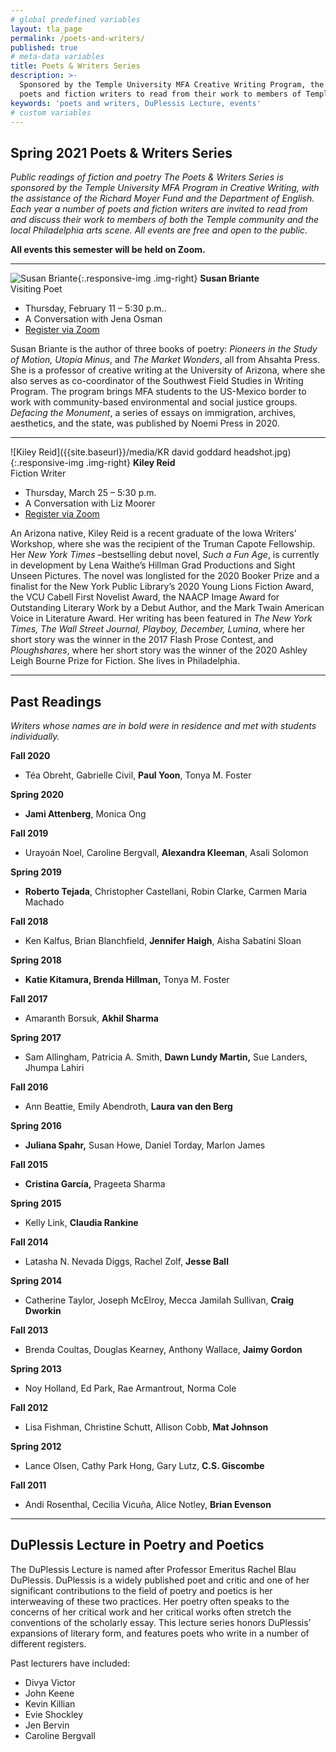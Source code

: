 ```yaml
---
# global predefined variables
layout: tla_page
permalink: /poets-and-writers/
published: true
# meta-data variables
title: Poets & Writers Series
description: >-
  Sponsored by the Temple University MFA Creative Writing Program, the Poets and Writers Series invites
  poets and fiction writers to read from their work to members of Temple community and Philadelphia arts scene.
keywords: 'poets and writers, DuPlessis Lecture, events'
# custom variables
---
```

## Spring 2021 Poets & Writers Series
_Public readings of fiction and poetry_
_The Poets & Writers Series is sponsored by the Temple University MFA Program in Creative Writing, with the assistance of the Richard Moyer Fund and the Department of English. Each year a number of poets and fiction writers are invited to read from and discuss their work to members of both the Temple community and the local Philadelphia arts scene. All events are free and open to the public._ 

**All events this semester will be held on Zoom.**

___

![Susan Briante]({{site.baseurl}}/media/susanbriante.jpg){:.responsive-img .img-right}
**Susan Briante**<br/>
Visiting Poet<br/>

- Thursday, February 11 – 5:30 p.m..<br/>
- A Conversation with Jena Osman<br/>
- [Register via Zoom](https://temple.zoom.us/webinar/register/WN_8IMK88TBR0apV96Z19iwDQ)<br>

Susan Briante is the author of three books of poetry: _Pioneers in the Study of Motion, Utopia Minus_, and _The Market Wonders_, all from Ahsahta Press. She is a professor of creative writing at the University of Arizona, where she also serves as co-coordinator of the Southwest Field Studies in Writing Program. The program brings MFA students to the US-Mexico border to work with community-based environmental and social justice groups. _Defacing the Monument_, a series of essays on immigration, archives, aesthetics, and the state, was published by Noemi Press in 2020.   

___

![Kiley Reid]({{site.baseurl}}/media/KR david goddard headshot.jpg){:.responsive-img .img-right}
**Kiley Reid**<br>
Fiction Writer<br/>

- Thursday, March 25 – 5:30 p.m.<br>
- A Conversation with Liz Moorer<br>
- [Register via Zoom](https://temple.zoom.us/webinar/register/WN_QlgxwtT4QtKLmkgbcMtT1w)<br>

An Arizona native, Kiley Reid is a recent graduate of the Iowa Writers’ Workshop, where she was the recipient of the Truman Capote Fellowship. Her _New York Times_ –bestselling debut novel, _Such a Fun Age_, is currently in development by Lena Waithe’s Hillman Grad Productions and Sight Unseen Pictures. The novel was longlisted for the 2020 Booker Prize and a finalist for the New York Public Library’s 2020 Young Lions Fiction Award, the VCU Cabell First Novelist Award, the NAACP Image Award for Outstanding Literary Work by a Debut Author, and the Mark Twain American Voice in Literature Award. Her writing has been featured in _The New York Times, The Wall Street Journal, Playboy, December, Lumina_, where her short story was the winner in the 2017 Flash Prose Contest, and _Ploughshares_, where her short story was the winner of the 2020 Ashley Leigh Bourne Prize for Fiction. She lives in Philadelphia. 

___

## Past Readings

_Writers whose names are in bold were in residence and met with students individually._

**Fall 2020**
- Téa Obreht, Gabrielle Civil, **Paul Yoon**, Tonya M. Foster

**Spring 2020**
- **Jami Attenberg**, Monica Ong

**Fall 2019**
- Urayoán Noel, Caroline Bergvall, **Alexandra Kleeman**, Asali Solomon

**Spring 2019**
- **Roberto Tejada**, Christopher Castellani, Robin Clarke, Carmen Maria Machado

**Fall 2018**
- Ken Kalfus, Brian Blanchfield, **Jennifer Haigh**, Aisha Sabatini Sloan

**Spring 2018**
- **Katie Kitamura, Brenda Hillman,** Tonya M. Foster

**Fall 2017**
- Amaranth Borsuk, **Akhil Sharma**

**Spring 2017**
- Sam Allingham, Patricia A. Smith, **Dawn Lundy Martin,** Sue Landers, Jhumpa Lahiri

**Fall 2016**
- Ann Beattie, Emily Abendroth, **Laura van den Berg**

**Spring 2016**
- **Juliana Spahr,** Susan Howe, Daniel Torday, Marlon James

**Fall 2015**
- **Cristina García,** Prageeta Sharma

**Spring 2015**
- Kelly Link, **Claudia Rankine**

**Fall 2014**
- Latasha N. Nevada Diggs, Rachel Zolf, **Jesse Ball**

**Spring 2014**
- Catherine Taylor, Joseph McElroy, Mecca Jamilah Sullivan, **Craig Dworkin**

**Fall 2013**
- Brenda Coultas, Douglas Kearney, Anthony Wallace, **Jaimy Gordon**

**Spring 2013**
- Noy Holland, Ed Park, Rae Armantrout, Norma Cole

**Fall 2012**
- Lisa Fishman, Christine Schutt, Allison Cobb, **Mat Johnson**

**Spring 2012**
- Lance Olsen, Cathy Park Hong, Gary Lutz, **C.S. Giscombe**

**Fall 2011**
- Andi Rosenthal, Cecilia Vicuña, Alice Notley, **Brian Evenson**

___

## DuPlessis Lecture in Poetry and Poetics
The DuPlessis Lecture is named after Professor Emeritus Rachel Blau DuPlessis. DuPlessis is a widely published poet and critic and one of her significant contributions to the field of poetry and poetics is her interweaving of these two practices. Her poetry often speaks to the concerns of her critical work and her critical works often stretch the conventions of the scholarly essay. This lecture series honors DuPlessis’ expansions of literary form, and features poets who write in a number of different registers.

Past lecturers have included:
- Divya Victor
- John Keene
- Kevin Killian
- Evie Shockley
- Jen Bervin
- Caroline Bergvall
